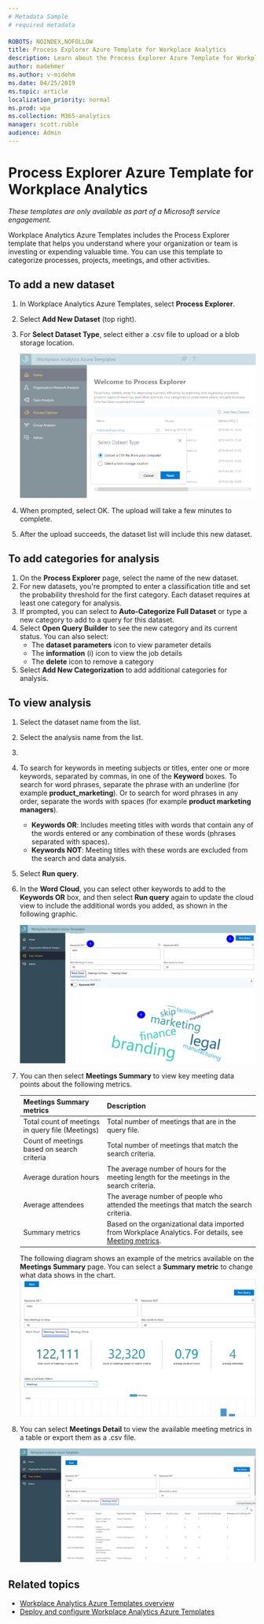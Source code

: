 ```yaml
---
# Metadata Sample
# required metadata

ROBOTS: NOINDEX,NOFOLLOW
title: Process Explorer Azure Template for Workplace Analytics 
description: Learn about the Process Explorer Azure Template for Workplace Analytics and how to use it
author: madehmer
ms.author: v-midehm
ms.date: 04/25/2019
ms.topic: article
localization_priority: normal 
ms.prod: wpa
ms.collection: M365-analytics
manager: scott.ruble
audience: Admin
---
```


# Process Explorer Azure Template for Workplace Analytics

_These templates are only available as part of a Microsoft service engagement._

Workplace Analytics Azure Templates includes the Process Explorer template that helps you understand where your organization or team is investing or expending valuable time. You can use this template to categorize processes, projects, meetings, and other activities.

## To add a new dataset

1. In Workplace Analytics Azure Templates, select **Process Explorer**.
2. Select **Add New Dataset** (top right).
3. For **Select Dataset Type**, select either a .csv file to upload or a blob storage location.

   ![Select a dataset type](./images/process-explorer.png)

4. When prompted, select OK. The upload will take a few minutes to complete.
5. After the upload succeeds, the dataset list will include this new dataset.

## To add categories for analysis

1. On the **Process Explorer** page, select the name of the new dataset.
2. For new datasets, you're prompted to enter a classification title and set the probability threshold for the first category. Each dataset requires at least one category for analysis.
3. If prompted, you can select to **Auto-Categorize Full Dataset** or type a new category to add to a query for this dataset.
4. Select **Open Query Builder** to see the new category and its current status. You can also select:
   * The **dataset parameters** icon to view parameter details
   * The **information** (i) icon to view the job details
   * The **delete** icon to remove a category
5. Select **Add New Categorization** to add additional categories for analysis.

## To view analysis

1. Select the dataset name from the list.
2. Select the analysis name from the list.
3. 
4. To search for keywords in meeting subjects or titles, enter one or more keywords, separated by commas, in one of the **Keyword** boxes. To search for word phrases, separate the phrase with an underline (for example **product_marketing**). Or to search for word phrases in any order, separate the words with spaces (for example **product marketing managers**).

   * **Keywords OR**: Includes meeting titles with words that contain any of the words entered or any combination of these words (phrases separated with spaces).
   * **Keywords NOT**: Meeting titles with these words are excluded from the search and data analysis.
5. Select **Run query**.
6. In the **Word Cloud**, you can select other keywords to add to the **Keywords OR** box, and then select **Run query** again to update the cloud view to include the additional words you added, as shown in the following graphic.

   ![Topic Analysis Word Cloud](./images/topa-word-cloud.png)

7. You can then select **Meetings Summary** to view key meeting data points about the following metrics.

   |Meetings Summary metrics |Description
   ------------------------|------------
   |Total count of meetings in query file (Meetings) | Total number of meetings that are in the query file.
   |Count of meetings based on search criteria | Total number of meetings that match the search criteria.
   |Average duration hours | The average number of hours for the meeting length for the meetings in the search criteria.
   |Average attendees | The average number of people who attended the meetings that match the search criteria.
   |Summary metrics | Based on the organizational data imported from Workplace Analytics. For details, see [Meeting metrics](../use/metric-definitions.md#meeting-metrics).

   The following diagram shows an example of the metrics available on the **Meetings Summary** page. You can select a **Summary metric** to change what data shows in the chart.
   ![Topic Analysis Meeting Summary page](./images/topa-meetings-summary.png)

8. You can select **Meetings Detail** to view the available meeting metrics in a table or export them as a .csv file.

   ![Topic Analysis Meeting Details page](./images/topa-meetings-detail.png)

## Related topics

* [Workplace Analytics Azure Templates overview](./overview.md)
* [Deploy and configure Workplace Analytics Azure Templates](./deploy-configure.md)